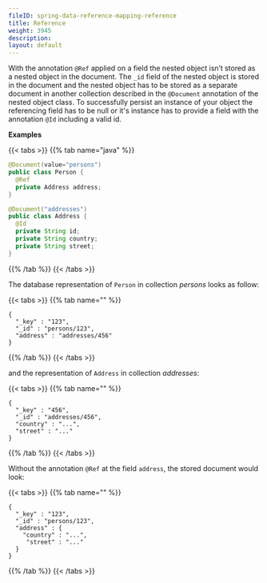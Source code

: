 ```yaml
---
fileID: spring-data-reference-mapping-reference
title: Reference
weight: 3945
description: 
layout: default
---
```

With the annotation `@Ref` applied on a field the nested object isn’t stored as a nested object in the document. The `_id` field of the nested object is stored in the document and the nested object has to be stored as a separate document in another collection described in the `@Document` annotation of the nested object class. To successfully persist an instance of your object the referencing field has to be null or it's instance has to provide a field with the annotation `@Id` including a valid id.

**Examples**

{{< tabs >}}
{{% tab name="java" %}}
```java
@Document(value="persons")
public class Person {
  @Ref
  private Address address;
}

@Document("addresses")
public class Address {
  @Id
  private String id;
  private String country;
  private String street;
}
```
{{% /tab %}}
{{< /tabs >}}

The database representation of `Person` in collection _persons_ looks as follow:

{{< tabs >}}
{{% tab name="" %}}
```
{
  "_key" : "123",
  "_id" : "persons/123",
  "address" : "addresses/456"
}
```
{{% /tab %}}
{{< /tabs >}}

and the representation of `Address` in collection _addresses_:

{{< tabs >}}
{{% tab name="" %}}
```
{
  "_key" : "456",
  "_id" : "addresses/456",
  "country" : "...",
  "street" : "..."
}
```
{{% /tab %}}
{{< /tabs >}}

Without the annotation `@Ref` at the field `address`, the stored document would look:

{{< tabs >}}
{{% tab name="" %}}
```
{
  "_key" : "123",
  "_id" : "persons/123",
  "address" : {
    "country" : "...",
     "street" : "..."
  }
}
```
{{% /tab %}}
{{< /tabs >}}
